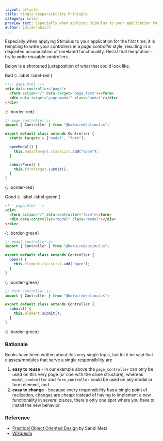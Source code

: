 ```yaml
---
layout: article
title: Single Responsibility Principle
category: solid
preview_text: Especially when applying Stimulus to your application for the first time, it is tempting to write your controllers in a page controller style, resulting in a disjointed accumulation of unrelated functionality. Resist that temptation - try to write reusable controllers.
author: julianrubisch
---
```


Especially when applying Stimulus to your application for the first time, it is tempting to write your controllers in a _page controller_ style, resulting in a disjointed accumulation of unrelated functionality. Resist that temptation - try to write reusable controllers.

Below is a shortened juxtaposition of what that could look like.

Bad
{: .label .label-red }

```html
<!-- page.html -->
<div data-controller="page">
  <form action="/" data-target="page.form"></form>
  <div data-target="page.modal" class="modal"></div>
</div> 
```
{: .border-red}

```js
// page_controller.js
import { Controller } from "@hotwired/stimulus";

export default class extends Controller {
  static targets = ["modal", "form"];

  openModal() {
    this.modalTarget.classList.add("open");
  }

  submitForm() {
    this.formTarget.submit();
  }
}
```
{: .border-red}

Good
{: .label .label-green }

```html
<!-- page.html -->
<div>
  <form action="/" data-controller="form"></form>
  <div data-controller="modal" class="modal"></div>
</div> 
```
{: .border-green}

```js
// modal_controller.js
import { Controller } from "@hotwired/stimulus";

export default class extends Controller {
  open() {
    this.element.classList.add("open");
  }
}
```
{: .border-green}

```js
// form_controller.js
import { Controller } from "@hotwired/stimulus";

export default class extends Controller {
  submit() {
    this.element.submit();
  }
}
```
{: .border-green}

### Rationale
Books have been written about this very single topic, but let it be said that classes/modules that serve a single responsibility are

1. **easy to reuse** - in our example above the `page_controller` can only be used on this very page (or one with the same structure), whereas `modal_controller` and `form_controller` could be used on any modal or form element, and
2. **easy to change** - because every responsibility has a single point of realization, changes are cheap: instead of having to implement a new functionality in several places, there's only one spot where you have to install the new behavior.

### Reference
- [Practical Object Oriented Design](https://www.poodr.com/) by Sandi Metz
- [Wikipedia](https://en.wikipedia.org/wiki/Single_responsibility_principle)
